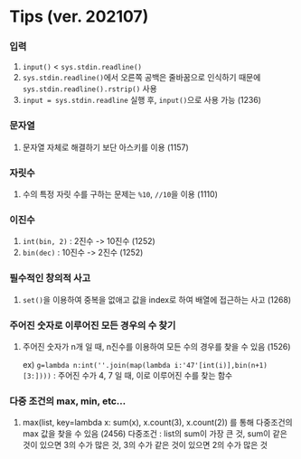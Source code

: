 # Tips (ver. 202107)

### 입력
1. `input()` < `sys.stdin.readline()`
2. `sys.stdin.readline()`에서 오른쪽 공백은 줄바꿈으로 인식하기 때문에 `sys.stdin.readline().rstrip()` 사용
3. `input = sys.stdin.readline` 실행 후, `input()`으로 사용 가능 (1236)

### 문자열
1. 문자열 자체로 해결하기 보단 아스키를 이용 (1157)

### 자릿수
1. 수의 특정 자릿 수를 구하는 문제는 `%10`, `//10`을 이용 (1110)

### 이진수
1. `int(bin, 2)` : 2진수 -> 10진수 (1252)
2. `bin(dec)` : 10진수 -> 2진수 (1252)

### 필수적인 창의적 사고
1. `set()`을 이용하여 중복을 없애고 값을 index로 하여 배열에 접근하는 사고 (1268)

### 주어진 숫자로 이루어진 모든 경우의 수 찾기
1. 주어진 숫자가 n개 일 때, n진수를 이용하여 모든 수의 경우를 찾을 수 있음 (1526)

    ex) `g=lambda n:int(''.join(map(lambda i:'47'[int(i)],bin(n+1)[3:])))` : 주어진 수가 4, 7 일 때, 이로 이루어진 수를 찾는 함수

### 다중 조건의 max, min, etc...
1. max(list, key=lambda x: sum(x), x.count(3), x.count(2)) 를 통해 다중조건의 max 값을 찾을 수 있음 (2456)
    다중조건 : list의 sum이 가장 큰 것, sum이 같은 것이 있으면 3의 수가 많은 것, 3의 수가 같은 것이 있으면 2의 수가 많은 것